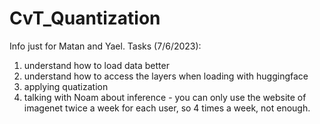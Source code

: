 # CvT_Quantization
Info just for Matan and Yael.
Tasks (7/6/2023):
1. understand how to load data better
2. understand how to access the layers when loading with huggingface
3. applying quatization
4. talking with Noam about inference - you can only use the website of imagenet twice a week for each user, so 4 times a week, not enough.
